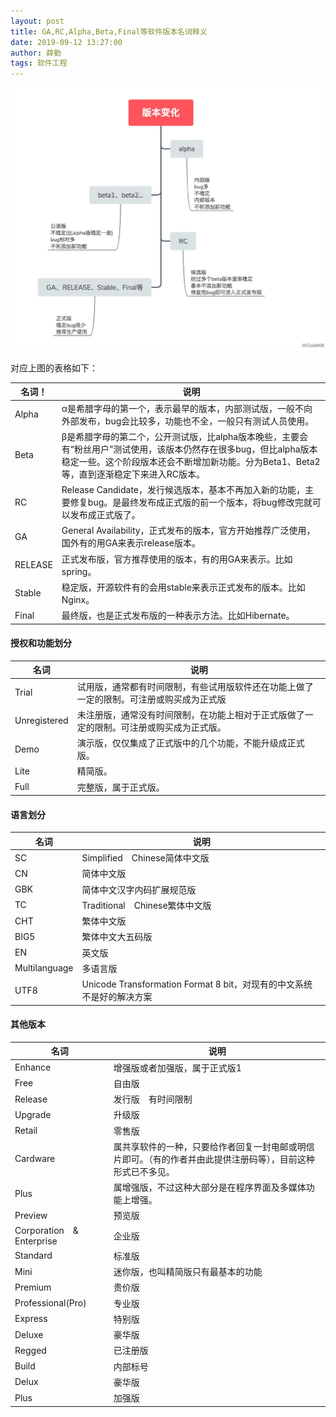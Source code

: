 ```yaml
---
layout: post
title: GA,RC,Alpha,Beta,Final等软件版本名词释义
date: 2019-09-12 13:27:00
author: 薛勤
tags: 软件工程
---
```

![](./20190912GARCAlphaBetaFinal等软件版本名词释义/006y8mN6ly1g6vptfgg6lj30zw0u076m.jpg)

对应上图的表格如下：

| 名词！    | 说明                                                         |
| ------- | ------------------------------------------------------------ |
| Alpha   | α是希腊字母的第一个，表示最早的版本，内部测试版，一般不向外部发布，bug会比较多，功能也不全，一般只有测试人员使用。 |
| Beta    | β是希腊字母的第二个，公开测试版，比alpha版本晚些，主要会有“粉丝用户”测试使用，该版本仍然存在很多bug，但比alpha版本稳定一些。这个阶段版本还会不断增加新功能。分为Beta1、Beta2等，直到逐渐稳定下来进入RC版本。 |
| RC      | Release Candidate，发行候选版本，基本不再加入新的功能，主要修复bug。是最终发布成正式版的前一个版本，将bug修改完就可以发布成正式版了。 |
| GA      | General Availability，正式发布的版本，官方开始推荐广泛使用，国外有的用GA来表示release版本。 |
| RELEASE | 正式发布版，官方推荐使用的版本，有的用GA来表示。比如spring。 |
| Stable  | 稳定版，开源软件有的会用stable来表示正式发布的版本。比如Nginx。 |
| Final   | 最终版，也是正式发布版的一种表示方法。比如Hibernate。        |

#### 授权和功能划分

| 名词         | 说明                                                         |
| ------------ | ------------------------------------------------------------ |
| Trial        | 试用版，通常都有时间限制，有些试用版软件还在功能上做了一定的限制。可注册或购买成为正式版 |
| Unregistered | 未注册版，通常没有时间限制，在功能上相对于正式版做了一定的限制。可注册或购买成为正式版。 |
| Demo         | 演示版，仅仅集成了正式版中的几个功能，不能升级成正式版。     |
| Lite         | 精简版。                                                     |
| Full         | 完整版，属于正式版。                                         |

#### 语言划分

| 名词          | 说明                                                         |
| ------------- | ------------------------------------------------------------ |
| SC            | Simplified　Chinese简体中文版                                |
| CN            | 简体中文版                                                   |
| GBK           | 简体中文汉字内码扩展规范版                                   |
| TC            | Traditional　Chinese繁体中文版                               |
| CHT           | 繁体中文版                                                   |
| BIG5          | 繁体中文大五码版                                             |
| EN            | 英文版                                                       |
| Multilanguage | 多语言版                                                     |
| UTF8          | Unicode Transformation Format 8 bit，对现有的中文系统不是好的解决方案 |

#### 其他版本

| 名词                       | 说明                                                         |
| -------------------------- | ------------------------------------------------------------ |
| Enhance                    | 增强版或者加强版，属于正式版1                                |
| Free                       | 自由版                                                       |
| Release                    | 发行版　有时间限制                                           |
| Upgrade                    | 升级版                                                       |
| Retail                     | 零售版                                                       |
| Cardware                   | 属共享软件的一种，只要给作者回复一封电邮或明信片即可。（有的作者并由此提供注册码等），目前这种形式已不多见。 |
| Plus                       | 属增强版，不过这种大部分是在程序界面及多媒体功能上增强。     |
| Preview                    | 预览版                                                       |
| Corporation　&　Enterprise | 企业版                                                       |
| Standard                   | 标准版                                                       |
| Mini                       | 迷你版，也叫精简版只有最基本的功能                           |
| Premium                    | 贵价版                                                       |
| Professional(Pro)          | 专业版                                                       |
| Express                    | 特别版                                                       |
| Deluxe                     | 豪华版                                                       |
| Regged                     | 已注册版                                                     |
| Build                      | 内部标号                                                     |
| Delux                      | 豪华版                                                       |
| Plus                       | 加强版                                                       |